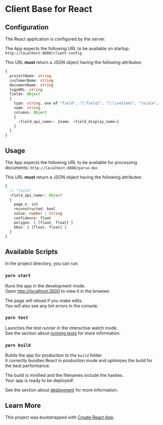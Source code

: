 # Client Base for React

## Configuration
The React application is configured by the server.

The App expects the following URL to be available on startup:
`http://localhost:8080/client-config`

This URL **must** return a JSON object having the following attributes:

```ts
{
  projectName: string
  customerName: string
  documentName: string
  logoURL: string
  fields: Object
  {
    type: string, one of "field", "[:field]", "[:lineItem]", "locale", 
    name: string
    columns: Object
    {
      <field_api_name>: {name: <field_display_name>}
    }
  }
}
```

## Usage
The App expects the following URL to be available for processing documents:
`http://localhost:8080/parse-doc`

This URL **must** return a JSON object having the following attributes:
```ts
{
  // "field"
  <field_api_name>: Object
  {
    page_n: int
    reconstructed: bool
    value: number | string
    confidence: float
    polygon: [ [float, float] ]
    bbox: [ [float, float] ]
  }
}
```

## Available Scripts

In the project directory, you can run:

### `yarn start`

Runs the app in the development mode.\
Open [http://localhost:3000](http://localhost:3000) to view it in the browser.

The page will reload if you make edits.\
You will also see any lint errors in the console.

### `yarn test`

Launches the test runner in the interactive watch mode.\
See the section about [running tests](https://facebook.github.io/create-react-app/docs/running-tests) for more information.

### `yarn build`

Builds the app for production to the `build` folder.\
It correctly bundles React in production mode and optimizes the build for the best performance.

The build is minified and the filenames include the hashes.\
Your app is ready to be deployed!

See the section about [deployment](https://facebook.github.io/create-react-app/docs/deployment) for more information.

## Learn More
This project was bootstrapped with [Create React App](https://github.com/facebook/create-react-app).
